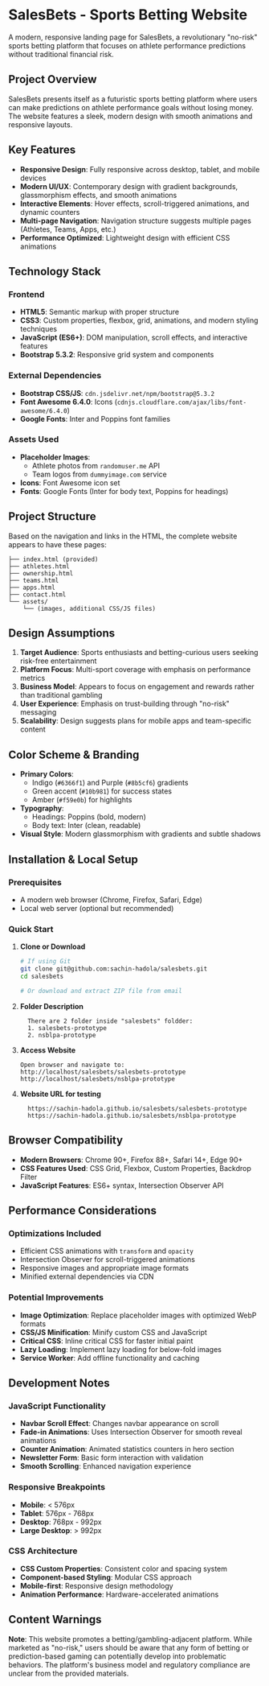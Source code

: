 # SalesBets - Sports Betting Website

A modern, responsive landing page for SalesBets, a revolutionary "no-risk" sports betting platform that focuses on athlete performance predictions without traditional financial risk.

## Project Overview

SalesBets presents itself as a futuristic sports betting platform where users can make predictions on athlete performance goals without losing money. The website features a sleek, modern design with smooth animations and responsive layouts.

## Key Features

- **Responsive Design**: Fully responsive across desktop, tablet, and mobile devices
- **Modern UI/UX**: Contemporary design with gradient backgrounds, glassmorphism effects, and smooth animations
- **Interactive Elements**: Hover effects, scroll-triggered animations, and dynamic counters
- **Multi-page Navigation**: Navigation structure suggests multiple pages (Athletes, Teams, Apps, etc.)
- **Performance Optimized**: Lightweight design with efficient CSS animations

## Technology Stack

### Frontend
- **HTML5**: Semantic markup with proper structure
- **CSS3**: Custom properties, flexbox, grid, animations, and modern styling techniques
- **JavaScript (ES6+)**: DOM manipulation, scroll effects, and interactive features
- **Bootstrap 5.3.2**: Responsive grid system and components

### External Dependencies
- **Bootstrap CSS/JS**: `cdn.jsdelivr.net/npm/bootstrap@5.3.2`
- **Font Awesome 6.4.0**: Icons (`cdnjs.cloudflare.com/ajax/libs/font-awesome/6.4.0`)
- **Google Fonts**: Inter and Poppins font families

### Assets Used
- **Placeholder Images**: 
  - Athlete photos from `randomuser.me` API
  - Team logos from `dummyimage.com` service
- **Icons**: Font Awesome icon set
- **Fonts**: Google Fonts (Inter for body text, Poppins for headings)

## Project Structure

Based on the navigation and links in the HTML, the complete website appears to have these pages:
```
├── index.html (provided)
├── athletes.html
├── ownership.html
├── teams.html
├── apps.html
├── contact.html
└── assets/
    └── (images, additional CSS/JS files)
```

## Design Assumptions

1. **Target Audience**: Sports enthusiasts and betting-curious users seeking risk-free entertainment
2. **Platform Focus**: Multi-sport coverage with emphasis on performance metrics
3. **Business Model**: Appears to focus on engagement and rewards rather than traditional gambling
4. **User Experience**: Emphasis on trust-building through "no-risk" messaging
5. **Scalability**: Design suggests plans for mobile apps and team-specific content

## Color Scheme & Branding

- **Primary Colors**: 
  - Indigo (`#6366f1`) and Purple (`#8b5cf6`) gradients
  - Green accent (`#10b981`) for success states
  - Amber (`#f59e0b`) for highlights
- **Typography**: 
  - Headings: Poppins (bold, modern)
  - Body text: Inter (clean, readable)
- **Visual Style**: Modern glassmorphism with gradients and subtle shadows

## Installation & Local Setup

### Prerequisites
- A modern web browser (Chrome, Firefox, Safari, Edge)
- Local web server (optional but recommended)

### Quick Start

1. **Clone or Download**
   ```bash
   # If using Git
   git clone git@github.com:sachin-hadola/salesbets.git
   cd salesbets
   
   # Or download and extract ZIP file from email
   ```

2. **Folder Description**
   ```
     There are 2 folder inside "salesbets" foldder:
     1. salesbets-prototype
     2. nsblpa-prototype
   ```

3. **Access Website**
   ```
   Open browser and navigate to:
   http://localhost/salesbets/salesbets-prototype
   http://localhost/salesbets/nsblpa-prototype
   ```

3. **Website URL for testing**
   ```
     https://sachin-hadola.github.io/salesbets/salesbets-prototype
     https://sachin-hadola.github.io/salesbets/nsblpa-prototype
   ```

## Browser Compatibility

- **Modern Browsers**: Chrome 90+, Firefox 88+, Safari 14+, Edge 90+
- **CSS Features Used**: CSS Grid, Flexbox, Custom Properties, Backdrop Filter
- **JavaScript Features**: ES6+ syntax, Intersection Observer API

## Performance Considerations

### Optimizations Included
- Efficient CSS animations with `transform` and `opacity`
- Intersection Observer for scroll-triggered animations
- Responsive images and appropriate image formats
- Minified external dependencies via CDN

### Potential Improvements
- **Image Optimization**: Replace placeholder images with optimized WebP formats
- **CSS/JS Minification**: Minify custom CSS and JavaScript
- **Critical CSS**: Inline critical CSS for faster initial paint
- **Lazy Loading**: Implement lazy loading for below-fold images
- **Service Worker**: Add offline functionality and caching

## Development Notes

### JavaScript Functionality
- **Navbar Scroll Effect**: Changes navbar appearance on scroll
- **Fade-in Animations**: Uses Intersection Observer for smooth reveal animations
- **Counter Animation**: Animated statistics counters in hero section
- **Newsletter Form**: Basic form interaction with validation
- **Smooth Scrolling**: Enhanced navigation experience

### Responsive Breakpoints
- **Mobile**: < 576px
- **Tablet**: 576px - 768px  
- **Desktop**: 768px - 992px
- **Large Desktop**: > 992px

### CSS Architecture
- **CSS Custom Properties**: Consistent color and spacing system
- **Component-based Styling**: Modular CSS approach
- **Mobile-first**: Responsive design methodology
- **Animation Performance**: Hardware-accelerated animations

## Content Warnings

**Note**: This website promotes a betting/gambling-adjacent platform. While marketed as "no-risk," users should be aware that any form of betting or prediction-based gaming can potentially develop into problematic behaviors. The platform's business model and regulatory compliance are unclear from the provided materials.
